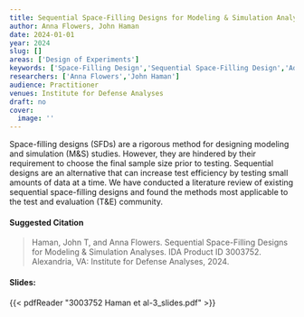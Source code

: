 ```yaml
---
title: Sequential Space-Filling Designs for Modeling & Simulation Analyses
author: Anna Flowers, John Haman
date: 2024-01-01
year: 2024
slug: []
areas: ['Design of Experiments']
keywords: ['Space-Filling Design','Sequential Space-Filling Design','Adaptive Design','Adaptive Sampling','Modeling and Simulation']
researchers: ['Anna Flowers','John Haman']
audience: Practitioner
venues: Institute for Defense Analyses
draft: no
cover:
  image: ''
---
```




Space-filling designs (SFDs) are a rigorous method for designing modeling and simulation (M&S) studies. However, they are hindered by their requirement to choose the final sample size prior to testing. Sequential designs are an alternative that can increase test efficiency by testing small amounts of data at a time. We have conducted a literature review of existing sequential space-filling designs and found the methods most applicable to the test and evaluation (T&E) community.

#### Suggested Citation
> Haman, John T, and Anna Flowers. Sequential Space-Filling Designs for Modeling & Simulation Analyses. IDA Product ID 3003752. Alexandria, VA: Institute for Defense Analyses, 2024.

#### Slides: 
{{< pdfReader "3003752 Haman et al-3_slides.pdf" >}}




